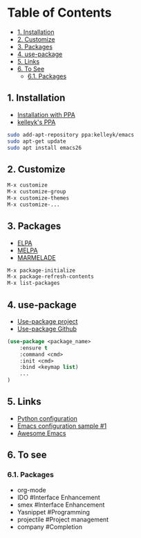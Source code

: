 <!-- TOC depthFrom:2 -->

# Table of Contents
- [1. Installation](#1-installation)
- [2. Customize](#2-customize)
- [3. Packages](#3-packages)
- [4. use-package](#4-use-package)
- [5. Links](#5-links)
- [6. To See](#6-to-see)
  - [6.1. Packages](#61-to-see_packages)

<!-- /TOC -->

## 1. Installation <a name="installation"></a>

* [Installation with PPA](https://www.reddit.com/r/emacs/comments/8pcw5a/what_is_the_most_painless_way_to_install_emacs_26 "Installation with PPA")
* [kelleyk's PPA](https://launchpad.net/~kelleyk/+archive/ubuntu/emacs "kelleyk's PPA")

```bash
sudo add-apt-repository ppa:kelleyk/emacs
sudo apt-get update
sudo apt install emacs26
```

## 2. Customize <a name="customize"></a>

```lisp
M-x customize
M-x customize-group
M-x customize-themes
M-x customize-...
```

## 3. Packages <a name="packages"></a>

* [ELPA](https://elpa.gnu.org "ELPA")
* [MELPA](https://melpa.org "MELPA")
* [MARMELADE](https://marmalade-repo.org/packages "MARMELADE")

```lisp
M-x package-initialize
M-x package-refresh-contents
M-x list-packages
```

## 4. use-package <a name="use-package"></a>

* [Use-package project](https://jwiegley.github.io/use-package "Use-package project")
* [Use-package Github](https://github.com/jwiegley/use-package "Use-package Github")

```lisp
(use-package <package_name>
	:ensure t
	:command <cmd>
	:init <cmd>
	:bind <keymap list)
	...
)
```

## 5. Links <a name="links"></a>

* [Python configuration](https://realpython.com/blog/python/emacs-the-best-python-editor "Python configuration")
* [Emacs configuration sample #1](https://lupan.pl/dotemacs "Emacs configuration sample #1")
* [Awesome Emacs](https://github.com/emacs-tw/awesome-emacs "Awesome Emacs")

## 6. To see <a name="to-see"></a>

### 6.1. Packages <a name="to-see_packages"></a>

* org-mode
* IDO #Interface Enhancement
* smex #Interface Enhancement
* Yasnippet #Programming
* projectile #Project management
* company #Completion
